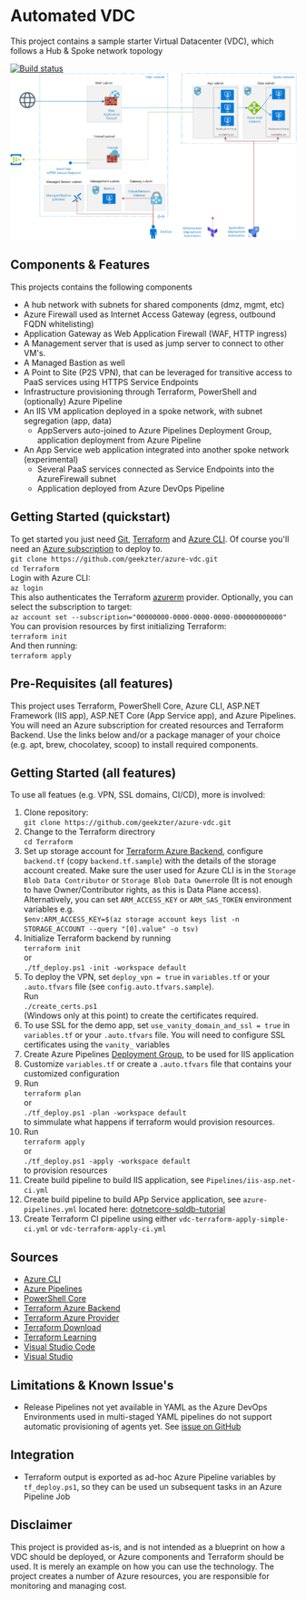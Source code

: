 # Automated VDC
This project contains a sample starter Virtual Datacenter (VDC), which follows a Hub & Spoke network topology

[![Build status](https://dev.azure.com/ericvan/VDC/_apis/build/status/vdc-terraform-plan-ci?branchName=master)](https://dev.azure.com/ericvan/VDC/_build/latest?definitionId=45&branchName=master)
![alt text](diagram.png "Architecture")

## Components & Features
This projects contains the following components
- A hub network with subnets for shared components (dmz, mgmt, etc)
- Azure Firewall used as Internet Access Gateway (egress, outbound FQDN whitelisting)
- Application Gateway as Web Application Firewall (WAF, HTTP ingress)
- A Management server that is used as jump server to connect to other VM's. 
- A Managed Bastion as well
- A Point to Site (P2S VPN), that can be leveraged for transitive access to PaaS services using HTTPS Service Endpoints
- Infrastructure provisioning through Terraform, PowerShell and (optionally) Azure Pipeline
- An IIS VM application deployed in a spoke network, with subnet segregation (app, data)
  - AppServers auto-joined to Azure Pipelines Deployment Group, application deployment from Azure Pipeline
- An App Service web application integrated into another spoke network (experimental)
  - Several PaaS services connected as Service Endpoints into the AzureFirewall subnet
  - Application deployed from Azure DevOps Pipeline

## Getting Started (quickstart)
To get started you just need [Git](https://git-scm.com/), [Terraform](https://www.terraform.io/downloads.html) and [Azure CLI](http://aka.ms/azure-cli). Of course you'll need an [Azure subscription](https://portal.azure.com/#blade/Microsoft_Azure_Billing/SubscriptionsBlade) to deploy to.  
`git clone https://github.com/geekzter/azure-vdc.git`  
`cd Terraform`  
Login with Azure CLI:  
`az login`  
This also authenticates the Terraform [azurerm](https://www.terraform.io/docs/providers/azurerm/guides/azure_cli.html) provider. Optionally, you can select the subscription to target:  
`az account set --subscription="00000000-0000-0000-0000-000000000000"`  
You can provision resources by first initializing Terraform:   
`terraform init`  
And then running:  
`terraform apply`

## Pre-Requisites (all features)
This project uses Terraform, PowerShell Core, Azure CLI, ASP.NET Framework (IIS app), ASP.NET Core (App Service app), and Azure Pipelines. You will need an Azure subscription for created resources and Terraform Backend. Use the links below and/or a package manager of your choice (e.g. apt, brew, chocolatey, scoop) to install required components.

## Getting Started (all features)
To use all featues (e.g. VPN, SSL domains, CI/CD), more is involved:
1.	Clone repository:  
`git clone https://github.com/geekzter/azure-vdc.git`  
2.  Change to the Terraform directrory  
`cd Terraform`
3.  Set up storage account for [Terraform Azure Backend](https://www.terraform.io/docs/backends/types/azurerm.html), configure `backend.tf` (copy `backend.tf.sample`) with the details of the storage account created. Make sure the user used for Azure CLI is in the `Storage Blob Data Contributor` or `Storage Blob Data Owner`role (It is not enough to have Owner/Contributor rights, as this is Data Plane access). Alternatively, you can set `ARM_ACCESS_KEY` or `ARM_SAS_TOKEN` environment variables e.g.  
`$env:ARM_ACCESS_KEY=$(az storage account keys list -n STORAGE_ACCOUNT --query "[0].value" -o tsv)`
4.	Initialize Terraform backend by running  
`terraform init`  
or  
`./tf_deploy.ps1 -init -workspace default`
5.	To deploy the VPN, set `deploy_vpn = true` in `variables.tf` or your `.auto.tfvars` file (see `config.auto.tfvars.sample`).  
Run  
`./create_certs.ps1`  
(Windows only at this point) to create the certificates required.
6.  To use SSL for the demo app, set `use_vanity_domain_and_ssl = true` in `variables.tf` or your `.auto.tfvars` file. You will need to configure SSL certificates using the `vanity_` variables
6.  Create Azure Pipelines [Deployment Group](https://docs.microsoft.com/en-us/azure/devops/pipelines/release/deployment-groups/?view=azure-devops), to be used for IIS application
7.  Customize `variables.tf` or create a `.auto.tfvars` file that contains your customized configuration
8.  Run  
`terraform plan`  
or  
`./tf_deploy.ps1 -plan -workspace default`  
to simmulate what happens if terraform would provision resources. 
9.  Run  
`terraform apply`  
or  
`./tf_deploy.ps1 -apply -workspace default`  
to provision resources
10.  Create build pipeline to build IIS application, see `Pipelines/iis-asp.net-ci.yml`
11.  Create build pipeline to build APp Service application, see `azure-pipelines.yml` located here: [dotnetcore-sqldb-tutorial](https://github.com/geekzter/dotnetcore-sqldb-tutorial/blob/master/azure-pipelines.yml)
12.  Create Terraform CI pipeline using either `vdc-terraform-apply-simple-ci.yml` or `vdc-terraform-apply-ci.yml`


## Sources
- [Azure CLI](http://aka.ms/azure-cli)
- [Azure Pipelines](https://azure.microsoft.com/en-us/services/devops/pipelines/)
- [PowerShell Core](https://github.com/PowerShell/PowerShell)
- [Terraform Azure Backend](https://www.terraform.io/docs/backends/types/azurerm.html)
- [Terraform Azure Provider](https://www.terraform.io/docs/providers/azurerm/index.html)
- [Terraform Download](https://www.terraform.io/downloads.html)
- [Terraform Learning](https://learn.hashicorp.com/terraform/)
- [Visual Studio Code](https://github.com/Microsoft/vscode)
- [Visual Studio](https://visualstudio.microsoft.com/free-developer-offers/)

## Limitations & Known Issue's
- Release Pipelines not yet available in YAML as the Azure DevOps Environments used in multi-staged YAML pipelines do not support automatic provisioning of agents yet. See [issue on GitHub](https://github.com/MicrosoftDocs/vsts-docs/issues/7698)

## Integration
- Terraform output is exported as ad-hoc Azure Pipeline variables by `tf_deploy.ps1`, so they can be used un subsequent tasks in an Azure Pipeline Job

## Disclaimer
This project is provided as-is, and is not intended as a blueprint on how a VDC should be deployed, or Azure components and Terraform should be used. It is merely an example on how you can use the technology. The project creates a number of Azure resources, you are responsible for monitoring and managing cost.